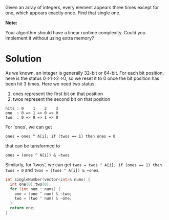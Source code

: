 Given an array of integers, every element appears three times except for one, which appears exactly once. Find that single one.

__Note:__

Your algorithm should have a linear runtime complexity. Could you implement it without using extra memory?

# Solution

As we known, an integer is generally 32-bit or 64-bit. For each bit position, here is the status 0=>1=>2=>0, so we reset it to 0 once the bit position has been hit 3 times. Here we need two status:

1. ones represent the first bit on that position
2. twos represent the second bit on that position

```
hits : 0    1    2    3                 
one  : 0 => 1 => 0 => 0
two  : 0 => 0 => 1 => 0
```

For 'ones', we can get 

```
ones = ones ^ A[i]; if (twos == 1) then ones = 0
```

that can be tansformed to 

```
ones = (ones ^ A[i]) & ~twos
```

Similarly, for 'twos', we can get ```twos = twos ^ A[i]; if (ones == 1) then twos = 0``` and ```twos = (twos ^ A[i]) & ~ones```.

```cpp
int singleNumber(vector<int>& nums) {
  int one(0),two(0);
  for (int num : nums) {
    one = (one ^ num) & ~two;
    two = (two ^ num) & ~one;
  }
  return one;
}
```

